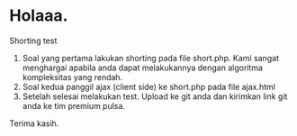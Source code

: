 # Holaaa.
Shorting test

1. Soal yang pertama lakukan shorting pada file short.php. Kami sangat menghargai apabila anda dapat melakukannya dengan algoritma kompleksitas yang rendah.
2. Soal kedua panggil ajax (client side) ke short.php pada file ajax.html
3. Setelah selesai melakukan test. Upload ke git anda dan kirimkan link git anda ke tim premium pulsa.

Terima kasih. 
